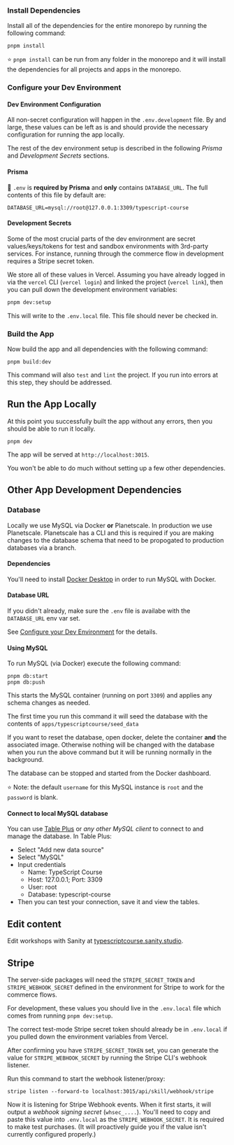 ### Install Dependencies

Install all of the dependencies for the entire monorepo by running the following command:

```shell
pnpm install
```

⭐️ `pnpm install` can be run from any folder in the monorepo and it will install the dependencies for all projects and apps in the monorepo.

### Configure your Dev Environment

#### Dev Environment Configuration

All non-secret configuration will happen in the `.env.development` file. By and large, these values can be left as is and should provide the necessary configuration for running the app locally.

The rest of the dev environment setup is described in the following _Prisma_ and _Development Secrets_ sections.

#### Prisma

👋 `.env` is **required by Prisma** and **only** contains `DATABASE_URL`. The full contents
of this file by default are:

```shell
DATABASE_URL=mysql://root@127.0.0.1:3309/typescript-course
```

#### Development Secrets

Some of the most crucial parts of the dev environment are secret values/keys/tokens for test and sandbox environments with 3rd-party services. For instance, running through the commerce flow in development requires a Stripe secret token.

We store all of these values in Vercel. Assuming you have already logged in via the `vercel` CLI (`vercel login`) and linked the project (`vercel link`), then you can pull down the development environment variables:

```bash
pnpm dev:setup
```

This will write to the `.env.local` file. This file should never be checked in.

### Build the App

Now build the app and all dependencies with the following command:

```shell
pnpm build:dev
```

This command will also `test` and `lint` the project. If you run into errors at this step, they should be addressed.

## Run the App Locally

At this point you successfully built the app without any errors, then you should be able to run it locally.

```shell
pnpm dev
```

The app will be served at `http://localhost:3015`.

You won't be able to do much without setting up a few other dependencies.

## Other App Development Dependencies

### Database

Locally we use MySQL via Docker **or** Planetscale. In production we use Planetscale. Planetscale has a CLI and this is required if you are making changes to the database schema that need to be propogated to production databases via a branch.

#### Dependencies

You'll need to install [Docker Desktop](https://www.docker.com/products/docker-desktop/) in order to run MySQL with Docker.

#### Database URL

If you didn't already, make sure the `.env` file is availabe with the `DATABASE_URL` env var set.

See [Configure your Dev Environment](#configure-your-dev-environment) for the details.

#### Using MySQL

To run MySQL (via Docker) execute the following command:

```shell
pnpm db:start
pnpm db:push
```

This starts the MySQL container (running on port `3309`) and applies any schema changes as needed.

The first time you run this command it will seed the database with the contents of `apps/typescriptcourse/seed_data`

If you want to reset the database, open docker, delete the container **and** the associated image. Otherwise nothing will be changed with the database when you run the above command but it will be running normally in the background.

The database can be stopped and started from the Docker dashboard.

⭐️ Note: the default `username` for this MySQL instance is `root` and the `password` is blank.

#### Connect to local MySQL database

You can use [Table Plus](https://tableplus.com/) or _any other MySQL client_ to connect to and manage the database. In Table Plus:

- Select "Add new data source"
- Select "MySQL"
- Input credentials
  - Name: TypeScript Course
  - Host: 127.0.0.1; Port: 3309
  - User: root
  - Database: typescript-course
- Then you can test your connection, save it and view the tables.

## Edit content

Edit workshops with Sanity at [typescriptcourse.sanity.studio](https://typescriptcourse.sanity.studio/).

## Stripe

The server-side packages will need the `STRIPE_SECRET_TOKEN` and `STRIPE_WEBHOOK_SECRET` defined in the environment for Stripe to work for the commerce flows.

For development, these values you should live in the `.env.local` file which comes from running `pnpm dev:setup`.

The correct test-mode Stripe secret token should already be in `.env.local` if you pulled down the environment variables from Vercel.

After confirming you have `STRIPE_SECRET_TOKEN` set, you can generate the value for `STRIPE_WEBHOOK_SECRET` by running the Stripe CLI's webhook listener.

Run this command to start the webhook listener/proxy:

```
stripe listen --forward-to localhost:3015/api/skill/webhook/stripe
```

Now it is listening for Stripe Webhook events. When it first starts, it will output a _webhook signing secret_ (`whsec_....`). You'll need to copy and paste this value into `.env.local` as the `STRIPE_WEBHOOK_SECRET`. It is required to make test purchases. (It will proactively guide you if the value isn't currently configured properly.)
